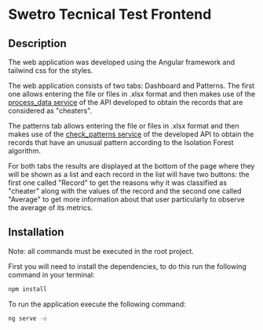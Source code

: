 # Swetro Tecnical Test Frontend

## Description

The web application was developed using the Angular framework and tailwind css for the styles.

The web application consists of two tabs: Dashboard and Patterns. The first one allows entering the file or files in .xlsx format and then makes use of the [process_data service](https://github.com/lauraich/swetroTest/tree/main#logic-of-process_data) of the API developed to obtain the records that are considered as "cheaters".

The patterns tab allows entering the file or files in .xlsx format and then makes use of the [check_patterns service](https://github.com/lauraich/swetroTest/tree/main#logic-of-check_patterns) of the developed API to obtain the records that have an unusual pattern according to the Isolation Forest algorithm.

For both tabs the results are displayed at the bottom of the page where they will be shown as a list and each record in the list will have two buttons: the first one called "Record" to get the reasons why it was classified as "cheater" along with the values of the record and the second one called "Average" to get more information about that user particularly to observe the average of its metrics.

## Installation

Note: all commands must be executed in the root project.

First you will need to install the dependencies, to do this run the following command in your terminal:

```bash
npm install
```

To run the application execute the following command:

```bash
ng serve -o
```
